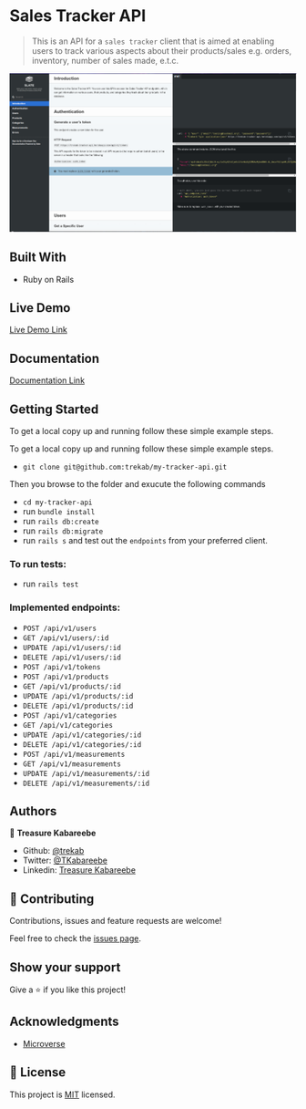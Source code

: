 # Sales Tracker API

> This is an API for a `sales tracker` client that is aimed at enabling users to track various aspects about their products/sales e.g. orders, inventory, number of sales made, e.t.c. 

![screenshot](./sales-tracker-api-docs.png)

## Built With

- Ruby on Rails

## Live Demo

[Live Demo Link](https://trekab-tracker-api.herokuapp.com/)

## Documentation
[Documentation Link](https://trekab.github.io/my-tracker-api-docs/)


## Getting Started

To get a local copy up and running follow these simple example steps.

To get a local copy up and running follow these simple example steps.
- `git clone git@github.com:trekab/my-tracker-api.git`

Then you browse to the folder and exucute the following commands
- `cd my-tracker-api`
- run `bundle install`
- run `rails db:create`
- run `rails db:migrate`
- run `rails s` and test out the `endpoints` from your preferred client.

### To run tests:
- run `rails test`

### Implemented endpoints:
- `POST /api/v1/users`
- `GET /api/v1/users/:id`
- `UPDATE /api/v1/users/:id`
- `DELETE /api/v1/users/:id`
- `POST /api/v1/tokens`
- `POST /api/v1/products`
- `GET /api/v1/products/:id`
- `UPDATE /api/v1/products/:id`
- `DELETE /api/v1/products/:id`
- `POST /api/v1/categories`
- `GET /api/v1/categories`
- `UPDATE /api/v1/categories/:id`
- `DELETE /api/v1/categories/:id`
- `POST /api/v1/measurements`
- `GET /api/v1/measurements`
- `UPDATE /api/v1/measurements/:id`
- `DELETE /api/v1/measurements/:id`


## Authors

👤 **Treasure Kabareebe**

- Github: [@trekab](https://github.com/trekab)
- Twitter: [@TKabareebe](https://twitter.com/TKabareebe)
- Linkedin: [Treasure Kabareebe](https://www.linkedin.com/in/treasure-kabareebe/)

## 🤝 Contributing

Contributions, issues and feature requests are welcome!

Feel free to check the [issues page](issues/).

## Show your support

Give a ⭐️ if you like this project!

## Acknowledgments

- [Microverse](https://www.microverse.org/)

## 📝 License

This project is [MIT](lic.url) licensed.
